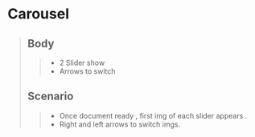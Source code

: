 # Carousel # 
> 
> ## Body ##
>> - 2 Slider show
>> - Arrows to switch
> ## Scenario ##
>> - Once document ready , first img of each slider appears .
>> - Right and left arrows to switch imgs.

